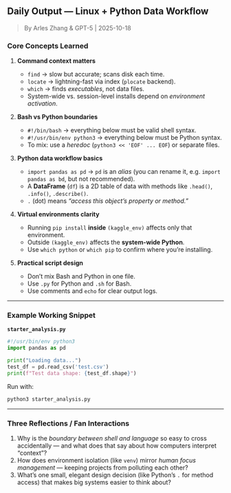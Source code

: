 ## Daily Output — Linux + Python Data Workflow 
> By Arles Zhang & GPT-5 | 2025-10-18

### **Core Concepts Learned**

1. **Command context matters**

   * `find` → slow but accurate; scans disk each time.
   * `locate` → lightning-fast via index (`plocate` backend).
   * `which` → finds *executables*, not data files.
   * System-wide vs. session-level installs depend on *environment activation*.

2. **Bash vs Python boundaries**

   * `#!/bin/bash` → everything below must be valid shell syntax.
   * `#!/usr/bin/env python3` → everything below must be Python syntax.
   * To mix: use a *heredoc* (`python3 << 'EOF' ... EOF`) or separate files.

3. **Python data workflow basics**

   * `import pandas as pd` → `pd` is an *alias* (you can rename it, e.g. `import pandas as bd`, but not recommended).
   * A **DataFrame** (`df`) is a 2D table of data with methods like `.head()`, `.info()`, `.describe()`.
   * `.` (dot) means *“access this object’s property or method.”*

4. **Virtual environments clarity**

   * Running `pip install` **inside** `(kaggle_env)` affects only that environment.
   * Outside `(kaggle_env)` affects the **system-wide Python**.
   * Use `which python` or `which pip` to confirm where you’re installing.

5. **Practical script design**

   * Don’t mix Bash and Python in one file.
   * Use `.py` for Python and `.sh` for Bash.
   * Use comments and `echo` for clear output logs.

---

### **Example Working Snippet**

**`starter_analysis.py`**

```python
#!/usr/bin/env python3
import pandas as pd

print("Loading data...")
test_df = pd.read_csv('test.csv')
print(f"Test data shape: {test_df.shape}")
```

Run with:

```bash
python3 starter_analysis.py
```

---

### **Three Reflections / Fan Interactions**

1. Why is the *boundary between shell and language* so easy to cross accidentally — and what does that say about how computers interpret “context”?
2. How does environment isolation (like `venv`) mirror *human focus management* — keeping projects from polluting each other?
3. What’s one small, elegant design decision (like Python’s `.` for method access) that makes big systems easier to think about?

